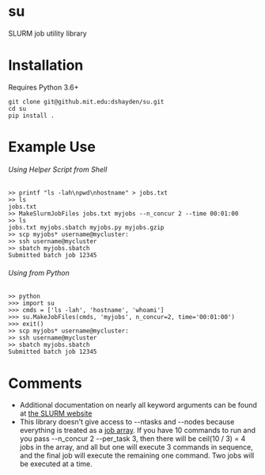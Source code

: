# su
SLURM job utility library

# Installation
Requires Python 3.6+
```
git clone git@github.mit.edu:dshayden/su.git
cd su
pip install .
```

# Example Use
###### Using Helper Script from Shell
```
>> printf "ls -lah\npwd\nhostname" > jobs.txt
>> ls
jobs.txt
>> MakeSlurmJobFiles jobs.txt myjobs --n_concur 2 --time 00:01:00
>> ls
jobs.txt myjobs.sbatch myjobs.py myjobs.gzip
>> scp myjobs* username@mycluster:
>> ssh username@mycluster
>> sbatch myjobs.sbatch
Submitted batch job 12345
```
###### Using from Python
```
>> python
>>> import su
>>> cmds = ['ls -lah', 'hostname', 'whoami']
>>> su.MakeJobFiles(cmds, 'myjobs', n_concur=2, time='00:01:00')
>>> exit()
>> scp myjobs* username@mycluster:
>> ssh username@mycluster
>> sbatch myjobs.sbatch
Submitted batch job 12345
```

# Comments
* Additional documentation on nearly all keyword arguments can be found at [the SLURM website](https://slurm.schedmd.com/documentation.html)
* This library doesn't give access to --ntasks and --nodes because everything is treated as a [job array](https://slurm.schedmd.com/job_array.html). If you have 10 commands to run and you pass --n_concur 2 --per_task 3, then there will be ceil(10 / 3) = 4 jobs in the array, and all but one will execute 3 commands in sequence, and the final job will execute the remaining one command. Two jobs will be executed at a time.
